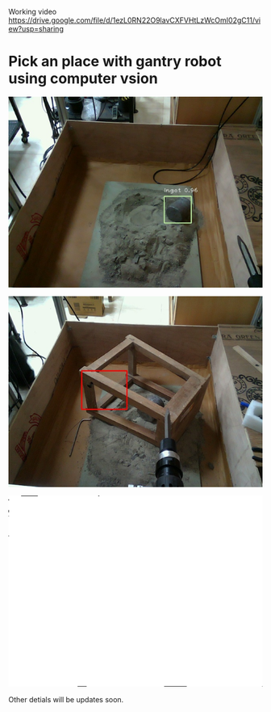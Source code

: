 Working video
 https://drive.google.com/file/d/1ezL0RN22O9lavCXFVHtLzWcOmI02gC11/view?usp=sharing




# Pick an place with gantry robot using computer vsion

       
![](https://github.com/Mowbray-R-V/Gantry_control-pose_estimation/blob/main/bgr_frame.jpg)

![](https://github.com/Mowbray-R-V/Gantry_control-pose_estimation/blob/main/M_Detection.jpg)

![](https://github.com/Mowbray-R-V/Gantry_control-pose_estimation/blob/main/depth_frame_raw.png)


Other detials will be updates soon.
